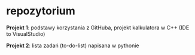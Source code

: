 # repozytorium
**Projekt 1**: podstawy korzystania z GitHuba, projekt kalkulatora w C++ (IDE to VisualStudio) 

**Projekt 2**: lista zadań (to-do-list) napisana w pythonie 
